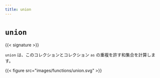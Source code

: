 ```yaml
---
title: union
---
```


# `union`

{{< signature >}}

`union` は、このコレクションとコレクション `as` の重複を許す和集合を計算します。

{{< figure src="images/functions/union.svg" >}}
